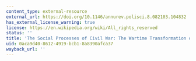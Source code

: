 ```yaml
---
content_type: external-resource
external_url: https://doi.org/10.1146/annurev.polisci.8.082103.104832
has_external_license_warning: true
license: https://en.wikipedia.org/wiki/All_rights_reserved
status: ''
title: 'The Social Processes of Civil War: The Wartime Transformation of Social Networks'
uid: 0aca9d40-8612-4919-bcb1-8a8390afca37
wayback_url: ''
---
```

